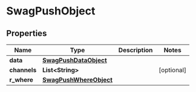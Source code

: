 
# SwagPushObject

## Properties
Name | Type | Description | Notes
------------ | ------------- | ------------- | -------------
**data** | [**SwagPushDataObject**](SwagPushDataObject.md) |  | 
**channels** | **List&lt;String&gt;** |  |  [optional]
**r_where** | [**SwagPushWhereObject**](SwagPushWhereObject.md) |  | 



